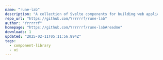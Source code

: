 ```yaml
---
name: "rune-lab"
description: "A collection of Svelte components for building web applications."
repo_url: "https://github.com/Yrrrrrf/rune-lab"
author: "Yrrrrrf"
homepage: "https://github.com/Yrrrrrf/rune-lab#readme"
downloads: 1
updated: "2025-02-11T05:11:56.894Z"
tags: 
  - component-library
  - ui
---
```

